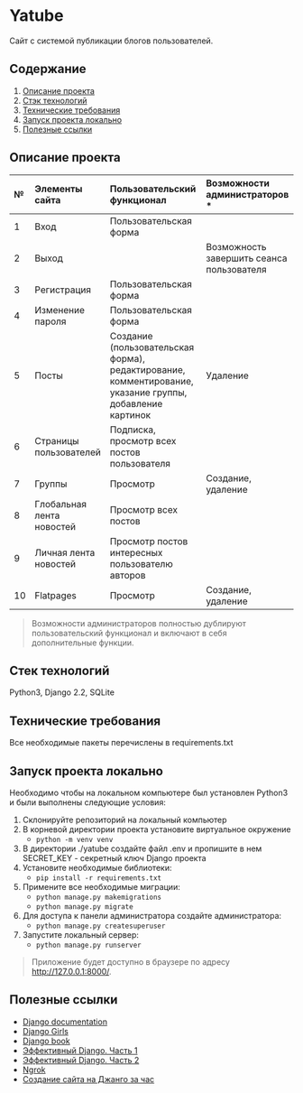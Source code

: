 # Yatube
Сайт с системой публикации блогов пользователей.

## Содержание
1. [Описание проекта](#description)
2. [Стэк технологий](#stack)
3. [Технические требования](#requirements)
4. [Запуск проекта локально](#lounch)
5. [Полезные ссылки](#links)

## <a name='description'>Описание проекта</a>
**№** | **Элементы сайта** | **Пользовательский функционал** | **Возможности администраторов** *
:--- | :--- | :--- | :---
1 | Вход | Пользовательская форма |
2 | Выход | | Возможность завершить сеанса пользователя
3 | Регистрация | Пользовательская форма |
4 | Изменение пароля | Пользовательская форма |
5 | Посты | Создание (пользовательская форма), редактирование, комментирование, указание группы, добавление картинок | Удаление
6 | Страницы пользователей | Подписка, просмотр всех постов пользователя
7 | Группы | Просмотр | Создание, удаление
8 | Глобальная лента новостей | Просмотр всех постов |
9 | Личная лента новостей | Просмотр постов интересных пользователю авторов |
10 | Flatpages | Просмотр | Создание, удаление

> Возможности администраторов полностью дублируют пользовательский функционал и включают в себя дополнительные функции.

## <a name='stack'>Стек технологий</a>
Python3, Django 2.2, SQLite

## <a name='requirements'>Технические требования</a>
Все необходимые пакеты перечислены в requirements.txt

## <a name='lounch'>Запуск проекта локально</a>
Необходимо чтобы на локальном компьютере был установлен Python3 и были выполнены следующие условия:
1. Склонируйте репозиторий на локальный компьютер
2. В корневой директории проекта установите виртуальное окружение
    + `python -m venv venv`
3. В директории ./yatube создайте файл .env и пропишите в нем SECRET_KEY - секретный ключ Django проекта
4. Установите необходимые библиотеки:
    + `pip install -r requirements.txt`
5. Примените все необходимые миграции:
    + `python manage.py makemigrations`
    + `python manage.py migrate`
6. Для доступа к панели администратора создайте администратора:
    + `python manage.py createsuperuser`
7. Запустите локальный сервер:
    + `python manage.py runserver`

> Приложение будет доступно в браузере по адресу http://127.0.0.1:8000/.

## <a name='links'>Полезные ссылки</a>
+ [Django documentation](https://docs.djangoproject.com/en/3.1/)
+ [Django Girls](https://tutorial.djangogirls.org/ru/)
+ [Django book](https://djbook.ru/rel3.0/genindex.html)
+ [Эффективный Django. Часть 1](https://habr.com/ru/post/240463/)
+ [Эффективный Django. Часть 2](https://habr.com/ru/post/242261/)
+ [Ngrok](https://dashboard.ngrok.com/get-started/setup)
+ [Создание сайта на Джанго за час](https://www.youtube.com/watch?v=6K83dgjkQNw)
